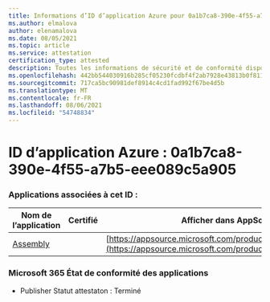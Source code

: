 ```yaml
---
title: Informations d’ID d’application Azure pour 0a1b7ca8-390e-4f55-a7b5-eee089c5a905
ms.author: elmalova
author: elenamalova
ms.date: 08/05/2021
ms.topic: article
ms.service: attestation
certification_type: attested
description: Toutes les informations de sécurité et de conformité disponibles pour 0a1b7ca8-390e-4f55-a7b5-eee089c5a905.
ms.openlocfilehash: 442bb544030916b285cf05230fcdbf4f2ab7928e43813b0f811bfe3eb500d1fc
ms.sourcegitcommit: 717ca5bc90981def8914c4cd1fad992f67be4d5b
ms.translationtype: MT
ms.contentlocale: fr-FR
ms.lasthandoff: 08/06/2021
ms.locfileid: "54748834"
---
```

# <a name="azure-app-id-0a1b7ca8-390e-4f55-a7b5-eee089c5a905"></a>ID d’application Azure : 0a1b7ca8-390e-4f55-a7b5-eee089c5a905


### <a name="apps-associated-with-this-id"></a>Applications associées à cet ID :
| **Nom de l’application** | **Certifié** | **Afficher dans AppSource** |
|--------------|---------------|-----------------------|
| [Assembly](https://docs.microsoft.com/microsoft-365-app-certification/forward/WA200002271) |  | [https://appsource.microsoft.com/product/office/WA200002271](https://appsource.microsoft.com/product/office/WA200002271) |

### <a name="microsoft-365-app-compliance-status"></a>Microsoft 365 État de conformité des applications
- Publisher Statut attestaton : Terminé
